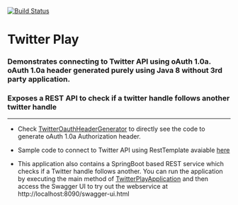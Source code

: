 [![Build Status](https://travis-ci.org/smilep/twitter-play.svg?branch=master)](https://travis-ci.org/smilep/twitter-play)

# Twitter Play

### Demonstrates connecting to Twitter API using oAuth 1.0a. oAuth 1.0a header generated purely using Java 8 without 3rd party application.
### Exposes a REST API to check if a twitter handle follows another twitter handle

<hr />

* Check [TwitterOauthHeaderGenerator](/src/main/java/com/smilep/twitter/helper/TwitterOauthHeaderGenerator.java) to directly see the code to generate oAuth 1.0a Authorization header.

* Sample code to connect to Twitter API using RestTemplate avaiable [here](/src/main/java/com/smilep/twitter/service/impl/FollowersServiceImpl.java)

* This application also contains a SpringBoot based REST service which checks if a Twitter handle follows another. You can run the application by executing the main method of [TwitterPlayApplication](/src/main/java/com/smilep/twitter/TwitterPlayApplication.java) and then access the Swagger UI to try out the webservice at http://localhost:8090/swagger-ui.html
